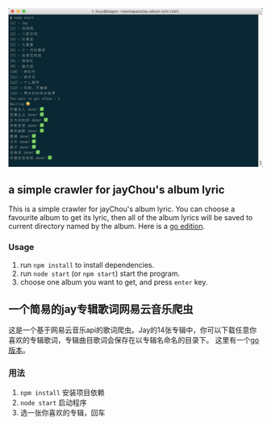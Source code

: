 ![screenshot](https://raw.githubusercontent.com/liuzy0404/jay-album-lyric/master/screenshot/screenshot.png)

## a simple crawler for jayChou's album lyric

This is a simple crawler for jayChou's album lyric. You can choose a favourite album to get its lyric, then all of the album lyrics will be saved to current directory named by the album.
Here is a [go edition](https://github.com/liuzy0404/jay-album-lyric-go).

### Usage
1. run `npm install` to install dependencies.
2. run `node start` (or `npm start`) start the program.
3. choose one album you want to get, and press `enter` key.

## 一个简易的jay专辑歌词网易云音乐爬虫

这是一个基于网易云音乐api的歌词爬虫。Jay的14张专辑中，你可以下载任意你喜欢的专辑歌词，专辑曲目歌词会保存在以专辑名命名的目录下。
这里有一个[go版本](https://github.com/liuzy0404/jay-album-lyric-go)。

### 用法
1. `npm install` 安装项目依赖
2. `node start` 启动程序
3. 选一张你喜欢的专辑，回车